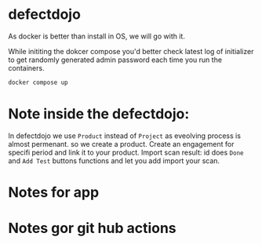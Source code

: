 # defectdojo
As docker is better than install in OS, we will go with it.

While inititing the dokcer compose you'd better check latest log of initializer to get randomly generated admin password each time you run the containers.

```bash
docker compose up
```

# Note inside the defectdojo:
In defectdojo we use `Product` instead of `Project` as eveolving process is almost permenant. so we create a product.
Create an engagement for specifi period and link it to your product.
Import scan result: id does `Done` and `Add Test` buttons functions and let you add import your scan.

# Notes for app

# Notes gor git hub actions